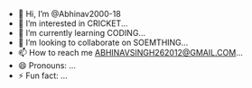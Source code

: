 - 👋 Hi, I’m @Abhinav2000-18
- 👀 I’m interested in CRICKET...
- 🌱 I’m currently learning CODING...
- 💞️ I’m looking to collaborate on SOEMTHING...
- 📫 How to reach me ABHINAVSINGH262012@GMAIL.COM...
- 😄 Pronouns: ...
- ⚡ Fun fact: ...

<!---
Abhinav2000-18/Abhinav2000-18 is a ✨ special ✨ repository because its `README.md` (this file) appears on your GitHub profile.
You can click the Preview link to take a look at your changes.
--->
